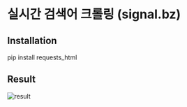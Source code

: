 # 실시간 검색어 크롤링 (signal.bz)

## Installation
pip install requests_html

## Result
![result](https://user-images.githubusercontent.com/103200144/166218577-13484f6a-6514-42a1-8dea-7f512c7ee37e.png)
